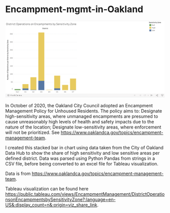 # Encampment-mgmt-in-Oakland

<img src='Tableau_viz_camp_mgmt.png' width='700'>

In October of 2020, the Oakland City Council adopted an Encampment Management Policy for Unhoused Residents. The policy aims to: 
Designate high-sensitivity areas, where unmanaged encampments are presumed to cause unreasonably high levels of health and safety impacts due to the nature of the location;
Designate low-sensitivity areas, where enforcement will not be prioritized.
See https://www.oaklandca.gov/topics/encampment-management-team. 

I created this stacked bar in chart using data taken from the City of Oakland Data Hub to show the share of high sensitivity and low sensitive areas per defined district. Data was parsed using Python Pandas from strings in a CSV file, before being converted to an excel file for Tableau visualization. 

Data is from https://www.oaklandca.gov/topics/encampment-management-team. 

Tableau visualization can be found here https://public.tableau.com/views/EncampmentManagement/DistrictOperationsonEncampmentsbySensitivityZone?:language=en-US&:display_count=n&:origin=viz_share_link. 
